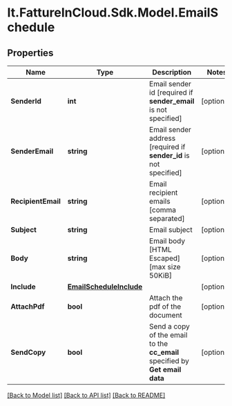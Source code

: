 # It.FattureInCloud.Sdk.Model.EmailSchedule

## Properties

Name | Type | Description | Notes
------------ | ------------- | ------------- | -------------
**SenderId** | **int** | Email sender id [required if **sender_email** is not specified] | [optional] 
**SenderEmail** | **string** | Email sender address [required if **sender_id** is not specified] | [optional] 
**RecipientEmail** | **string** | Email recipient emails [comma separated] | [optional] 
**Subject** | **string** | Email subject | [optional] 
**Body** | **string** | Email body [HTML Escaped] [max size 50KiB] | [optional] 
**Include** | [**EmailScheduleInclude**](EmailScheduleInclude.md) |  | [optional] 
**AttachPdf** | **bool** | Attach the pdf of the document | [optional] 
**SendCopy** | **bool** | Send a copy of the email to the **cc_email** specified by **Get email data** | [optional] 

[[Back to Model list]](../../README.md#documentation-for-models) [[Back to API list]](../../README.md#documentation-for-api-endpoints) [[Back to README]](../../README.md)

